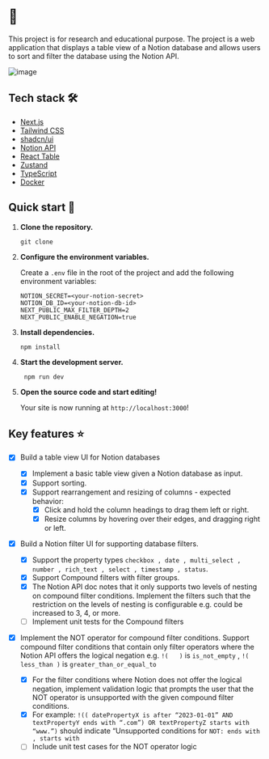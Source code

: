 # 👋

This project is for research and educational purpose. The project is a web application that displays a table view of a Notion database and allows users to sort and filter the database using the Notion API.

![image](https://github.com/user-attachments/assets/379ab7b3-24f9-4cce-a54e-e2710517b86a)

## Tech stack 🛠

- [Next.js](https://nextjs.org/)
- [Tailwind CSS](https://tailwindcss.com/)
- [shadcn/ui](https://ui.shadcn.com/)
- [Notion API](https://developers.notion.com/)
- [React Table](https://react-table.tanstack.com/)
- [Zustand](https://zustand.surge.sh/)
- [TypeScript](https://www.typescriptlang.org/)
- [Docker](https://www.docker.com/)

## Quick start 🚀

1. **Clone the repository.**

   ```shell
   git clone
   ```

2. **Configure the environment variables.**

   Create a `.env` file in the root of the project and add the following environment variables:

   ```shell
   NOTION_SECRET=<your-notion-secret>
   NOTION_DB_ID=<your-notion-db-id>
   NEXT_PUBLIC_MAX_FILTER_DEPTH=2
   NEXT_PUBLIC_ENABLE_NEGATION=true
   ```

3. **Install dependencies.**

   ```shell
   npm install
   ```

4. **Start the development server.**

   ```shell
    npm run dev
   ```

5. **Open the source code and start editing!**

   Your site is now running at `http://localhost:3000`!

## Key features ⭐

- [x] Build a table view UI for Notion databases

  - [x] Implement a basic table view given a Notion database as input.
  - [x] Support sorting.
  - [x] Support rearrangement and resizing of columns - expected behavior:
    - [x] Click and hold the column headings to drag them left or right.
    - [x] Resize columns by hovering over their edges, and dragging right or left.

- [x] Build a Notion filter UI for supporting database filters.

  - [x] Support the property types `checkbox , date , multi_select , number , rich_text ,
select , timestamp , status`.
  - [x] Support Compound filters with filter groups.
  - [x] The Notion API doc notes that it only supports two levels of nesting on compound filter conditions. Implement the filters such that the restriction on the levels of nesting is configurable e.g. could be increased to 3, 4, or more.
  - [ ] Implement unit tests for the Compound filters

- [x] Implement the NOT operator for compound filter conditions. Support compound filter conditions that contain only filter operators where the Notion API offers the logical negation e.g. `!(   )` is `is_not_empty` , `!( less_than )` is `greater_than_or_equal_to`
  - [x] For the filter conditions where Notion does not offer the logical negation, implement validation logic that prompts the user that the NOT operator is unsupported with the given compound filter conditions.
  - [x] For example: `!(( datePropertyX is after “2023-01-01” AND textPropertyY ends with “.com”) OR textPropertyZ starts with “www.”)` should indicate “Unsupported conditions for `NOT: ends with , starts with`
  - [ ] Include unit test cases for the NOT operator logic
